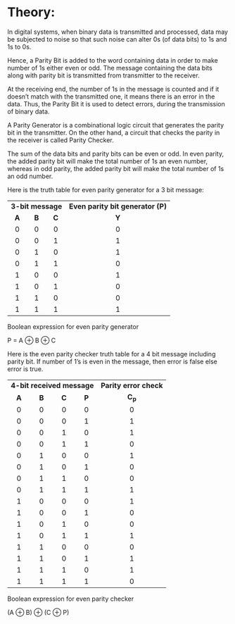# Theory:
In digital systems, when binary data is transmitted and processed, data may be subjected to noise so that such noise can alter 0s (of data bits) to 1s and 1s to 0s. 

Hence, a Parity Bit is added to the word containing data in order to make number of 1s either even or odd. The message containing the data bits along with parity bit is transmitted from transmitter to the receiver.

At the receiving end, the number of 1s in the message is counted and if it doesn’t match with the transmitted one, it means there is an error in the data. Thus, the Parity Bit it is used to detect errors, during the transmission of binary data.

A Parity Generator is a combinational logic circuit that generates the parity bit in the transmitter. On the other hand, a circuit that checks the parity in the receiver is called Parity Checker. 

The sum of the data bits and parity bits can be even or odd. In even parity, the added parity bit will make the total number of 1s an even number, whereas in odd parity, the added parity bit will make the total number of 1s an odd number.

Here is the truth table for even parity generator for a 3 bit message:


<center>
<table>
<tr>
<td colspan="3"><center><b>3-bit  message</b></center></td>
<td><center><b>Even parity bit generator (P)</b></center></td>
</tr>
<tr><td><center><b>A</b></center></td><td><center><b>B</b></center></td><td><center><b>C</b></center></td><td><center><b>Y</b></center></
</tr>
<tr><td><center>0</center></td><td><center>0</center></td><td><center>0</center></td><td><center>0</center></td></tr>
<tr><td><center>0</center></td><td><center>0</center></td><td><center>1</center></td><td><center>1</center></td></tr>
<tr><td><center>0</center></td><td><center>1</center></td><td><center>0</center></td><td><center>1</center></td></tr>
<tr><td><center>0</center></td><td><center>1</center></td><td><center>1</center></td><td><center>0</center></td></tr>
<tr><td><center>1</center></td><td><center>0</center></td><td><center>0</center></td><td><center>1</center></td></tr>
<tr><td><center>1</center></td><td><center>0</center></td><td><center>1</center></td><td><center>0</center></td></tr>
<tr><td><center>1</center></td><td><center>1</center></td><td><center>0</center></td><td><center>0</center></td></tr>
<tr><td><center>1</center></td><td><center>1</center></td><td><center>1</center></td><td><center>1</center></td></tr>
</table>
</center>


Boolean expression for even parity generator

P = A ⊕ B ⊕ C


Here is the even parity checker truth table for a 4 bit message including parity bit. If number of 1’s is even in the message, then error is false else error is true.

<center>
<table>
<tr>
<td colspan="4"><center><b>4-bit received message</b></center></td>
<td><center><b>Parity error check</b></center></td>
</tr>
<tr><td><center><b>A</b></center></td><td><center><b>B</b></center></td><td><center><b>C</b></center></td><td><center><b>P</b></center></td><td><center><b>C<sub>p<sub></b></center></td>
</tr>
<tr><td><center>0</center></td><td><center>0</center></td><td><center>0</center></td><td><center>0</center></td><td><center>0</center></td></tr>
<tr><td><center>0</center></td><td><center>0</center></td><td><center>0</center></td><td><center>1</center></td><td><center>1</center></td></tr>
<tr><td><center>0</center></td><td><center>0</center></td><td><center>1</center></td><td><center>0</center></td><td><center>1</center></td></tr>
<tr><td><center>0</center></td><td><center>0</center></td><td><center>1</center></td><td><center>1</center></td><td><center>0</center></td></tr>
<tr><td><center>0</center></td><td><center>1</center></td><td><center>0</center></td><td><center>0</center></td><td><center>1</center></td></tr>
<tr><td><center>0</center></td><td><center>1</center></td><td><center>0</center></td><td><center>1</center></td><td><center>0</center></td></tr>
<tr><td><center>0</center></td><td><center>1</center></td><td><center>1</center></td><td><center>0</center></td><td><center>0</center></td></tr>
<tr><td><center>0</center></td><td><center>1</center></td><td><center>1</center></td><td><center>1</center></td><td><center>1</center></td></tr>
<tr><td><center>1</center></td><td><center>0</center></td><td><center>0</center></td><td><center>0</center></td><td><center>1</center></td></tr>
<tr><td><center>1</center></td><td><center>0</center></td><td><center>0</center></td><td><center>1</center></td><td><center>0</center></td></tr>
<tr><td><center>1</center></td><td><center>0</center></td><td><center>1</center></td><td><center>0</center></td><td><center>0</center></td></tr>
<tr><td><center>1</center></td><td><center>0</center></td><td><center>1</center></td><td><center>1</center></td><td><center>1</center></td></tr>
<tr><td><center>1</center></td><td><center>1</center></td><td><center>0</center></td><td><center>0</center></td><td><center>0</center></td></tr>
<tr><td><center>1</center></td><td><center>1</center></td><td><center>0</center></td><td><center>1</center></td><td><center>1</center></td></tr>
<tr><td><center>1</center></td><td><center>1</center></td><td><center>1</center></td><td><center>0</center></td><td><center>1</center></td></tr>
<tr><td><center>1</center></td><td><center>1</center></td><td><center>1</center></td><td><center>1</center></td><td><center>0</center></td></tr>

</table>
</center>


Boolean expression for even parity checker

(A ⊕ B) ⊕ (C ⊕ P)


